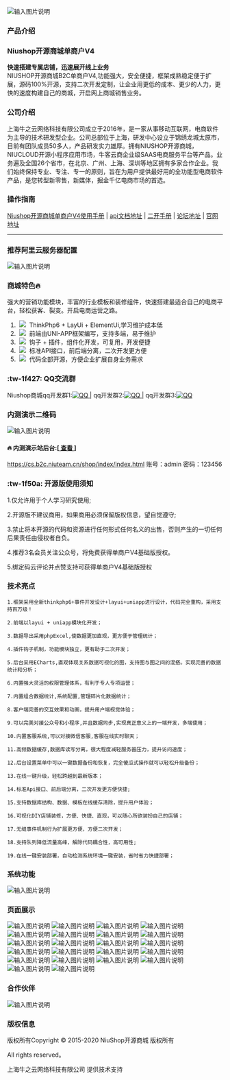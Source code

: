 ![输入图片说明](https://images.gitee.com/uploads/images/2020/0728/121531_cb71e0fc_6569472.png "toubu.png")

### 产品介绍

### Niushop开源商城单商户V4 
 **快速搭建专属店铺，迅速展开线上业务** <br/>
NIUSHOP开源商城B2C单商户V4,功能强大，安全便捷，框架成熟稳定便于扩展，源码100%开源，支持二次开发定制，让企业用更低的成本、更少的人力，更快的速度构建自己的商城，开启网上商城销售业务。

### 公司介绍

  上海牛之云网络科技有限公司成立于2016年，是一家从事移动互联网，电商软件为主导的技术研发型企业。公司总部位于上海，研发中心设立于锦绣龙城太原市，目前有团队成员50多人，产品研发实力雄厚。拥有NIUSHOP开源商城，NIUCLOUD开源小程序应用市场，牛客云商企业级SAAS电商服务平台等产品。业务遍及全国26个省市，在北京、广州、上海、深圳等地区拥有多家合作企业。我们始终保持专业、专注、专一的原则，旨在为用户提供最好用的全功能型电商软件产品，是您转型新零售，新媒体，掘金千亿电商市场的首选。

### 操作指南

  [Niushop开源商城单商户V4使用手册](https://www.kancloud.cn/niucloud/niushop_b2c_v4/1830082)
 | [api文档地址](https://www.kancloud.cn/niucloud/niushop_b2c_v4_api/1830441)
 | [二开手册](https://www.kancloud.cn/niucloud/niushop_b2c_v4_develop/1830902)
 | [论坛地址](https://bbs.niushop.com.cn/forum.php)
 | [官网地址](https://www.niushop.com.cn/)
- - -


### 推荐阿里云服务器配置
![输入图片说明](https://images.gitee.com/uploads/images/2020/0728/121430_7e0741df_6569472.png "fuwuqi.png")

### 商城特色:fire:
强大的营销功能模块，丰富的行业模板和装修组件，快速搭建最适合自己的电商平台，轻松获客、裂变。开启电商运营之路。

1. &nbsp;<img src="https://images.gitee.com/uploads/images/2020/0724/121556_a96bd648_6569472.png"/>&nbsp;&nbsp;ThinkPhp6 + LayUi + ElementUi,学习维护成本低<br/>
2. &nbsp;<img src="https://images.gitee.com/uploads/images/2020/0724/121615_f801f981_6569472.png"/>&nbsp;&nbsp;前端由UNI-APP框架编写，支持多端，易于维护<br/>
3. &nbsp;<img src="https://images.gitee.com/uploads/images/2020/0724/121635_e51987c4_6569472.png"/>&nbsp;&nbsp;钩子 + 插件，组件化开发，可复用，开发便捷<br/>
4. &nbsp;<img src="https://images.gitee.com/uploads/images/2020/0724/121645_df103f55_6569472.png"/>&nbsp;&nbsp;标准API接口，前后端分离，二次开发更方便<br/>
5. &nbsp;<img src="https://images.gitee.com/uploads/images/2020/0724/121708_74c55984_6569472.png"/>&nbsp;&nbsp;代码全部开源，方便企业扩展自身业务需求

### :tw-1f427: QQ交流群
 Niushop商城qq开发群1:<a href="http://wpa.qq.com/msgrd?V=1&Uin=你的bai480373854 &Site=你的网站&Menu=yes" target="_blank"><img src="//pub.idqqimg.com/wpa/images/group.png" border="0" alt="QQ" /> </a> | qq开发群2:<a href="http://wpa.qq.com/msgrd?V=1&Uin=你的bai29507902  &Site=你的网站&Menu=yes" target="_blank"><img src="//pub.idqqimg.com/wpa/images/group.png" border="0" alt="QQ" /> </a> | qq开发群3:<a href="http://wpa.qq.com/msgrd?V=1&Uin=你的bai43972244   &Site=你的网站&Menu=yes" target="_blank"><img src="//pub.idqqimg.com/wpa/images/group.png" border="0" alt="QQ" /></a>

###  内测演示二维码
![输入图片说明](https://images.gitee.com/uploads/images/2020/0728/095502_ca5af999_6569472.png "扫码111.png")

####   :fire:  内测演示站后台:[<a href='https://cs.b2c.niuteam.cn/shop/index/index.html' target="_blank"> 查看 </a>]       
<a href='https://cs.b2c.niuteam.cn/shop/index/index.html' target="_blank">https://cs.b2c.niuteam.cn/shop/index/index.html</a>  账号：admin  密码：123456

### :tw-1f50a: 开源版使用须知

1.仅允许用于个人学习研究使用;

2.开源版不建议商用，如果商用必须保留版权信息，望自觉遵守;

3.禁止将本开源的代码和资源进行任何形式任何名义的出售，否则产生的一切任何后果责任由侵权者自负。

4.推荐3名会员关注公众号，将免费获得单商户V4基础版授权。

5.绑定码云评论并点赞支持可获得单商户V4基础版授权

### 技术亮点

    1.框架采用全新thinkphp6+事件开发设计+layui+uniapp进行设计，代码完全重构，采用支持百万级！

    2.前端以layui + uniapp模块化开发；

    3.数据导出采用phpExcel,使数据更加直观，更方便于管理统计；

    4.插件钩子机制，功能模块独立，更有助于二次开发；

    5.后台采用ECharts,直观体现关系数据可视化的图，支持图与图之间的混搭。实现完善的数据统计和分析；

    6.内置强大灵活的权限管理体系，有利于专人专项运营；

    7.内置组合数据统计,系统配置,管理碎片化数据统计；

    8.客户端完善的交互效果和动画，提升用户端视觉体验；

    9.可以完美对接公众号和小程序,并且数据同步,实现真正意义上的一端开发，多端使用；

    10.内置客服系统,可以对接微信客服,客服在线实时聊天；

    11.高频数据缓存,数据库读写分离，很大程度减轻服务器压力，提升访问速度；

    12.后台设置菜单中可以一键数据备份和恢复，完全傻瓜式操作就可以轻松升级备份；

    13.在线一键升级，轻松跨越到最新版本；

    14.标准Api接口、前后端分离，二次开发更方便快捷;

    15.支持数据库结构、数据、模板在线缓存清除，提升用户体验；

    16.可视化DIY店铺装修，方便、快捷、直观，可以随心所欲装扮自己的店铺；

    17.无缝事件机制行为扩展更方便，方便二次开发；

    18.支持队列降低流量高峰，解除代码耦合性，高可用性;

    19.在线一键安装部署，自动检测系统环境一键安装，省时省力快捷部署；


### 系统功能
![输入图片说明](https://images.gitee.com/uploads/images/2020/0728/121652_92526e64_6569472.png "新增模板 拷贝.png")

### 页面展示
![输入图片说明](https://images.gitee.com/uploads/images/2020/0725/111329_22be9395_6569472.png "页面.png")
![输入图片说明](https://images.gitee.com/uploads/images/2020/0725/115734_9722c3b5_6569472.png "QQ图片20200725114407.png")
![输入图片说明](https://images.gitee.com/uploads/images/2020/0725/115756_68fd9140_6569472.png "QQ图片20200725114501.png")
![输入图片说明](https://images.gitee.com/uploads/images/2020/0725/115806_3e7d7f5e_6569472.png "QQ图片20200725114536.png")
![输入图片说明](https://images.gitee.com/uploads/images/2020/0725/115857_dd2d4a9f_6569472.png "QQ图片20200725114608.png")
![输入图片说明](https://images.gitee.com/uploads/images/2020/0725/115918_fb9521c8_6569472.png "QQ图片20200725114633.png")
![输入图片说明](https://images.gitee.com/uploads/images/2020/0725/115931_8271c952_6569472.png "QQ图片20200725114915.png")
![输入图片说明](https://images.gitee.com/uploads/images/2020/0725/115945_bc1cf15f_6569472.png "QQ图片20200725114915.png")
![输入图片说明](https://images.gitee.com/uploads/images/2020/0725/120006_8e2f928c_6569472.png "QQ图片20200725115009.png")
![输入图片说明](https://images.gitee.com/uploads/images/2020/0725/120032_91c3a07e_6569472.png "QQ图片20200725115036.png")
![输入图片说明](https://images.gitee.com/uploads/images/2020/0725/120047_5038561c_6569472.png "QQ图片20200725115145.png")
![输入图片说明](https://images.gitee.com/uploads/images/2020/0725/120057_33e0f799_6569472.png "QQ图片20200725115230.png")
![输入图片说明](https://images.gitee.com/uploads/images/2020/0725/120113_560de733_6569472.png "QQ图片20200725115258.png")
![输入图片说明](https://images.gitee.com/uploads/images/2020/0725/120124_76d33659_6569472.png "QQ图片20200725115325.png")
![输入图片说明](https://images.gitee.com/uploads/images/2020/0725/120133_aa4fd7d6_6569472.png "QQ图片20200725114536.png")
![输入图片说明](https://images.gitee.com/uploads/images/2020/0725/120147_36252bb9_6569472.png "QQ图片20200725115348.png")
![输入图片说明](https://images.gitee.com/uploads/images/2020/0725/120201_6ae4c750_6569472.png "QQ图片20200725115409.png")
![输入图片说明](https://images.gitee.com/uploads/images/2020/0725/120211_d84435a6_6569472.png "QQ图片20200725115430.png")
![输入图片说明](https://images.gitee.com/uploads/images/2020/0725/120225_82060219_6569472.png "QQ图片20200725115452.png")
![输入图片说明](https://images.gitee.com/uploads/images/2020/0725/120240_8a9bb074_6569472.png "QQ图片20200725115545.png")
![输入图片说明](https://images.gitee.com/uploads/images/2020/0725/120256_d3e3cba4_6569472.png "QQ图片20200725115616.png")
![输入图片说明](https://images.gitee.com/uploads/images/2020/0725/120311_81c2f1d9_6569472.png "QQ图片20200725115659.png")


### 合作伙伴
![输入图片说明](https://images.gitee.com/uploads/images/2020/0725/120430_ab7fff0d_6569472.png "画板 1 拷贝 3(4).png")


### 版权信息

版权所有Copyright © 2015-2020 NiuShop开源商城&nbsp;版权所有

All rights reserved。
 
上海牛之云网络科技有限公司&nbsp;提供技术支持 
